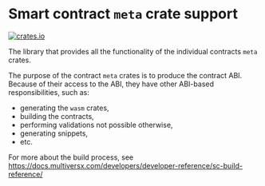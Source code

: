 # Smart contract `meta` crate support

[![crates.io](https://img.shields.io/crates/v/multiversx-sc-meta.svg)](https://crates.io/crates/multiversx-sc-meta)

The library that provides all the functionality of the individual contracts `meta` crates.

The purpose of the contract `meta` crates is to produce the contract ABI. Because of their access to the ABI, they have other ABI-based responsibilities, such as:
- generating the `wasm` crates,
- building the contracts,
- performing validations not possible otherwise,
- generating snippets,
- etc.

For more about the build process, see https://docs.multiversx.com/developers/developer-reference/sc-build-reference/
